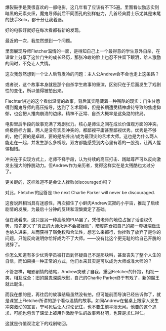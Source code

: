 
爆裂鼓手是我很喜欢的一部电影，这几年看了应该有不下5遍。里面看似励志实则暗黑的元素交织，魔鬼导师前后不同面孔的别样魅力，几首经典爵士乐尤其是末尾的鼓手Solo，都十分让我着迷。

好的电影好就好在每次看都有新的发现。

最近的一次，我忽然想到一个问题。

里面展现导师Fletcher温情的一面，是得知自己上一个最得意的学生意外自杀，在课堂上分享了这位门生的成长经历，那张冷峻的脸上也忍不住留下眼泪，给人激励的同时，不免让人共情。

这次我忽然想到一个让人后背发冷的问题：主人公Andrew会不会也走上这条路？

或者说，这个故事本身就是那个自杀学生故事的重演，区别只在于后面发生了戏剧性的变化，所以值得被拍出来。

Flechter讲述的这个看似温情的故事，背后其实隐藏着一种残酷的现实：门生甘愿得到魔鬼导师的高压指导，达到了艺术巅峰，但是长期遭受精神虐待导致的焦虑抑郁，也会把人推向崩溃的边缘。精神不正常、自杀大概率是这条路的终局。

电影里后半段的故事充满了戏剧张力。核心是师生之间在成长价值观方面的冲突。终极目标方面，两人是没有实质冲突的，都鄙视平庸甚至鄙视优秀。优秀是不够的，他们要的是卓越，要的是培养出/成为最顶尖的艺术大师。这也是为什么两人能走在一起，并发生那么多桥段，双方都能感受到内心里有着的一股劲，让两人惺惺相惜。

冲突在于实现方式上，老师不择手段，认为持续的高压打击、践踏尊严可以反向激发出强大的挣脱动力。但Andrew作为亲历者，觉得这样实在是太残酷也太过分了。

更关键的，这样难道不是会让人挫败(discouraged)吗？

对此，Fletcher的回答是 the next Charlie Parker will never be discouraged. 

这套说辞相当具有迷惑性，再次抓住了小鲜肉Andrew沉寂的小宇宙，推动了后续剧情的发展，为最后十分钟的反转和涅槃奠定了基础。

但在我看来，这只是另一种高级的PUA罢了。凭借老师的地位占据了话语权优势，预先定义了“真正的大师永远不会被挫败”，暗度陈仓把自己的那一套极端做法也纳入进来，从而获得了豁免权和合法性，想怎么来都行，你挫败了放弃了是你的问题，只能反向说明你恰好成为不了大师。——没有比这个更无耻的给自己开脱的说辞了。

你怎么知道有多少优秀学员被打击到怀疑自己不是那块料，甚至丧失了整个人生的自信，而如果换一种正常的方式，他们本来其实是可以成为大师或准大师的？

不管怎样，电影剧情的结尾，Andrew突破了自我，重回Fletcher的怀抱，相视一笑，相互成全：旧的魔鬼深感欣慰，自己的Charlie Parker终于有戏了，新的魔王就此诞生。

而我在想的是，再往后的故事结局虽然没有拍，但可能前面导演已经告诉你了，就是课堂上Fletcher所讲的那个看似温情的故事。如同Andrew在餐桌上跟家人发生冲突激动的宣言，宁可死后让人讨论记住，也不要生前平淡无闻。他要的这个追求，可能也包含了课堂上被用作激励学生的故事素材吧，也算是求仁得仁。

这就是价值观注定下的戏剧轮回。